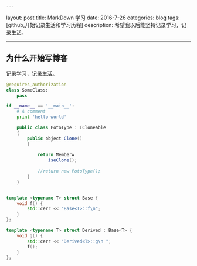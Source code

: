    ---
layout: post
title: MarkDown 学习
date: 2016-7-26
categories: blog
tags: [github,开始记录生活和学习历程]
description: 希望我以后能坚持记录学习，记录生活。


---




## 为什么开始写博客

记录学习，记录生活。


```python
@requires_authorization
class SomeClass:
    pass

if __name__ == '__main__':
    # A comment
    print 'hello world'
```

```java
    public class PotoType : ICloneable
    {
        public object Clone()
        {
            
            return Memberw
                iseClone();
            
            //return new PotoType();
        }
    }
```

```cpp

template <typename T> struct Base {
    void f() {
        std::cerr << "Base<T>::f\n";
    }
};

template <typename T> struct Derived : Base<T> {
    void g() {
        std::cerr << "Derived<T>::g\n ";
        f();
    }
};
```